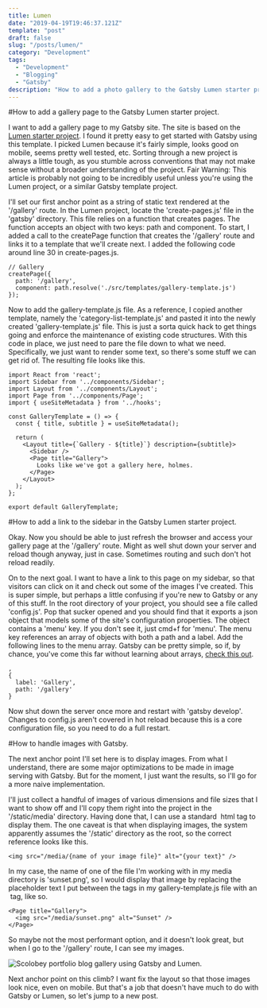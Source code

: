 ```yaml
---
title: Lumen
date: "2019-04-19T19:46:37.121Z"
template: "post"
draft: false
slug: "/posts/lumen/"
category: "Development"
tags:
  - "Development"
  - "Blogging"
  - "Gatsby"
description: "How to add a photo gallery to the Gatsby Lumen starter project."
---
```


#How to add a gallery page to the Gatsby Lumen starter project.

I want to add a gallery page to my Gatsby site. The site is based on the [Lumen starter project](https://github.com/alxshelepenok/gatsby-starter-lumen). I found it pretty easy to get started with Gatsby using this template. I picked Lumen because it's fairly simple, looks good on mobile, seems pretty well tested, etc. Sorting through a new project is always a little tough, as you stumble across conventions that may not make sense without a broader understanding of the project. Fair Warning: This article is probably not going to be incredibly useful unless you're using the Lumen project, or a similar Gatsby template project.

I'll set our first anchor point as a string of static text rendered at the '/gallery' route. In the Lumen project, locate the 'create-pages.js' file in the 'gatsby' directory. This file relies on a function that creates pages. The function accepts an object with two keys: path and component. To start, I added a call to the createPage function that creates the '/gallery' route and links it to a template that we'll create next. I added the following code around line 30 in create-pages.js.

~~~~
// Gallery
createPage({
  path: '/gallery',
  component: path.resolve('./src/templates/gallery-template.js')
});
~~~~

Now to add the gallery-template.js file. As a reference, I copied another template, namely the 'category-list-template.js' and pasted it into the newly created 'gallery-template.js' file. This is just a sorta quick hack to get things going and enforce the maintenance of existing code structures. With this code in place, we just need to pare the file down to what we need. Specifically, we just want to render some text, so there's some stuff we can get rid of. The resulting file looks like this.

~~~~
import React from 'react';
import Sidebar from '../components/Sidebar';
import Layout from '../components/Layout';
import Page from '../components/Page';
import { useSiteMetadata } from '../hooks';

const GalleryTemplate = () => {
  const { title, subtitle } = useSiteMetadata();

  return (
    <Layout title={`Gallery - ${title}`} description={subtitle}>
      <Sidebar />
      <Page title="Gallery">
        Looks like we've got a gallery here, holmes.
      </Page>
    </Layout>
  );
};

export default GalleryTemplate;
~~~~

#How to add a link to the sidebar in the Gatsby Lumen starter project.

Okay. Now you should be able to just refresh the browser and access your gallery page at the '/gallery' route. Might as well shut down your server and reload though anyway, just in case. Sometimes routing and such don't hot reload readily.

On to the next goal. I want to have a link to this page on my sidebar, so that visitors can click on it and check out some of the images I've created. This is super simple, but perhaps a little confusing if you're new to Gatsby or any of this stuff. In the root directory of your project, you should see a file called 'config.js'. Pop that sucker opened and you should find that it exports a json object that models some of the site's configuration properties. The object contains a 'menu' key. If you don't see it, just cmd+f for 'menu'. The menu key references an array of objects with both a path and a label. Add the following lines to the menu array. Gatsby can be pretty simple, so if, by chance, you've come this far without learning about arrays, [check this out](https://www.w3schools.com/js/js_arrays.asp).

~~~~
,
{
  label: 'Gallery',
  path: '/gallery'
}
~~~~

Now shut down the server once more and restart with 'gatsby develop'. Changes to config.js aren't covered in hot reload because this is a core configuration file, so you need to do a full restart.

#How to handle images with Gatsby.

The next anchor point I'll set here is to display images. From what I understand, there are some major optimizations to be made in image serving with Gatsby. But for the moment, I just want the results, so I'll go for a more naive implementation.

I'll just collect a handful of images of various dimensions and file sizes that I want to show off and I'll copy them right into the project in the '/static/media' directory. Having done that, I can use a standard <img> html tag to display them. The one caveat is that when displaying images, the system apparently assumes the '/static' directory as the root, so the correct <img> reference looks like this.

~~~~
<img src="/media/{name of your image file}" alt="{your text}" />
~~~~

In my case, the name of one of the file I'm working with in my media directory is 'sunset.png', so I would display that image by replacing the placeholder text I put between the <Page> tags in my gallery-template.js file with an <img> tag, like so.

~~~~
<Page title="Gallery">
  <img src="/media/sunset.png" alt="Sunset" />
</Page>
~~~~

So maybe not the most performant option, and it doesn't look great, but when I go to the '/gallery' route, I can see my images.

![Scolobey portfolio blog gallery using Gatsby and Lumen.](/media/gallery.gif "This is what it looked like when I added a simple gallery to my Gatsby Lumen blog.")

Next anchor point on this climb? I want fix the layout so that those images look nice, even on mobile. But that's a job that doesn't have much to do with Gatsby or Lumen, so let's jump to a new post.
